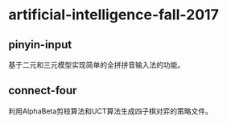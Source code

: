 # artificial-intelligence-fall-2017

## pinyin-input
基于二元和三元模型实现简单的全拼拼音输入法的功能。

## connect-four
利用AlphaBeta剪枝算法和UCT算法生成四子棋对弈的策略文件。
